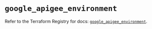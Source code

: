 # `google_apigee_environment`

Refer to the Terraform Registry for docs: [`google_apigee_environment`](https://registry.terraform.io/providers/hashicorp/google/6.47.0/docs/resources/apigee_environment).

